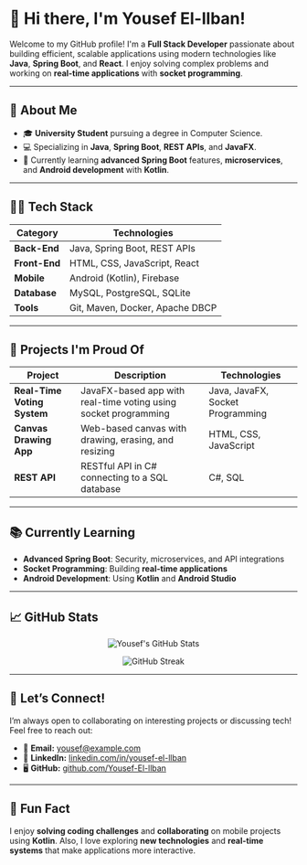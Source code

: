 

# 👋 Hi there, I'm Yousef El-llban!

Welcome to my GitHub profile! I'm a **Full Stack Developer** passionate about building efficient, scalable applications using modern technologies like **Java**, **Spring Boot**, and **React**. I enjoy solving complex problems and working on **real-time applications** with **socket programming**.

---

## 🚀 About Me

- 🎓 **University Student** pursuing a degree in Computer Science.  
- 💻 Specializing in **Java**, **Spring Boot**, **REST APIs**, and **JavaFX**.  
- 🌱 Currently learning **advanced Spring Boot** features, **microservices**, and **Android development** with **Kotlin**.  
<!--- ⚡ **Fun Fact:** I’ve built over **six mobile apps** with my university colleague, focusing on **Java-based mobile projects**.
--->
---

## 🧑‍💻 Tech Stack

| **Category**   | **Technologies**                  |
|----------------|-----------------------------------|
| **Back-End**   | Java, Spring Boot, REST APIs      |
| **Front-End**  | HTML, CSS, JavaScript, React      |
| **Mobile**     | Android (Kotlin), Firebase        |
| **Database**   | MySQL, PostgreSQL, SQLite         |
| **Tools**      | Git, Maven, Docker, Apache DBCP   |

---

## 💼 Projects I'm Proud Of

| **Project**                  | **Description**                                             | **Technologies**                  |
|------------------------------|-------------------------------------------------------------|-----------------------------------|
| **Real-Time Voting System**   | JavaFX-based app with real-time voting using socket programming | Java, JavaFX, Socket Programming |
| **Canvas Drawing App**        | Web-based canvas with drawing, erasing, and resizing         | HTML, CSS, JavaScript            |
| **REST API**                  | RESTful API in C# connecting to a SQL database               | C#, SQL                          |

---

## 📚 Currently Learning

- **Advanced Spring Boot**: Security, microservices, and API integrations  
- **Socket Programming**: Building **real-time applications**  
- **Android Development**: Using **Kotlin** and **Android Studio**

---

## 📈 GitHub Stats

<p align="center">
  <img src="https://github-readme-stats.vercel.app/api?username=Yousef-El-llban&show_icons=true&theme=tokyonight" alt="Yousef's GitHub Stats" />
</p>

<p align="center">
  <img src="https://github-readme-streak-stats.herokuapp.com/?user=Yousef-El-llban&theme=tokyonight" alt="GitHub Streak" />
</p>

---

## 🤝 Let’s Connect!

I’m always open to collaborating on interesting projects or discussing tech! Feel free to reach out:

- 📧 **Email:** yousef@example.com  
- 💼 **LinkedIn:** [linkedin.com/in/yousef-el-llban](#)  
- 🖥️ **GitHub:** [github.com/Yousef-El-llban](#)

---

## 🎯 Fun Fact

I enjoy **solving coding challenges** and **collaborating** on mobile projects using **Kotlin**. Also, I love exploring **new technologies** and **real-time systems** that make applications more interactive.



<!---- 👋 Hi, I’m Yusef Ellban
- 👀 I’m interested in programming 
- 🌱 I’m currently learning full stack development
- 💞️ I’m looking to collaborate on financial companies
- 📫 How to reach me www.linkedin.com/in/youssef-ellban
- ⚡ Fun fact: I love diving into complex problems and turning them into simple, scalable solutions. When I’m not coding, you’ll probably find me exploring new technologies, working on side projects, or collaborating with friends on creative ideas.

yusefellban/yusefellban is a ✨ special ✨ repository because its `README.md` (this file) appears on your GitHub profile.
You can click the Preview link to take a look at your changes.
--->
